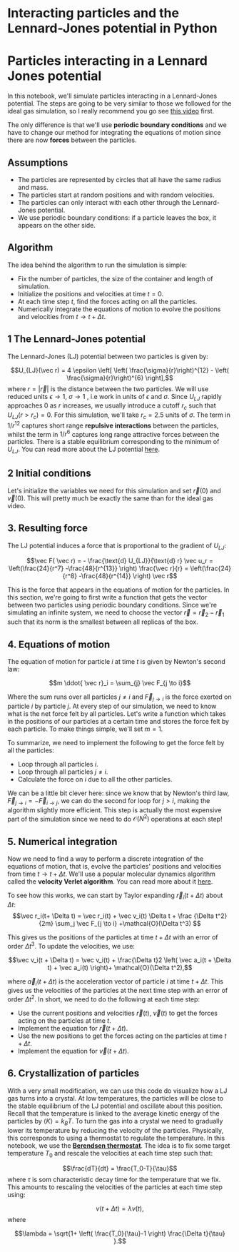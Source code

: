 # Interacting particles and the Lennard-Jones potential in Python

# Particles interacting in a Lennard Jones potential

In this notebook, we'll simulate particles interacting in a Lennard-Jones potential. The steps are going to be very similar to those we followed for the ideal gas simulation, so I really recommend
you go see [this video](https://www.youtube.com/watch?v=Gn5QoDCDGgo&t=12s) first. 

The only difference is that we'll use **periodic boundary conditions** and we have to change our method for integrating the equations of motion since there are now **forces** between the particles. 

## Assumptions

* The particles are represented by circles that all have the same radius and mass. 
* The particles start at random positions and with random velocities. 
* The particles can only interact with each other through the Lennard-Jones potential. 
* We use periodic boundary conditions: if a particle leaves the box, it appears on the other side. 


## Algorithm 
The idea behind the algorithm to run the simulation is simple: 

* Fix the number of particles, the size of the container and length of simulation.
* Initialize the positions and velocities at time $t=0$. 
* At each time step $t$, find the forces acting on all the particles. 
* Numerically integrate the equations of motion to evolve the positions and velocities from $t \to t+ \Delta t$.



## 1 The Lennard-Jones potential

The Lennard-Jones (LJ) potential between two particles is given by: 

$$U_{LJ}(\vec r) = 4 \epsilon \left[ \left( \frac{\sigma}{r}\right)^{12} - \left( \frac{\sigma}{r}\right)^{6} \right],$$
where $r = |\vec r|$ is the distance between the two particles. We will use reduced units $\epsilon \to 1$, $\sigma \to 1$ , i.e work in units of $\epsilon$ and $\sigma$. Since $U_{LJ}$ rapidly approaches $0$ as $r$ increases, we usually introduce a cutoff $r_c$ such that $U_{LJ}(r > r_c) = 0.$ For this simulation, we'll take $r_c = 2.5$ units of $\sigma$.
The term in $1/r^{12}$ captures short range **repulsive interactions** between the particles, whilst the term in $1/r^6$ captures long range attractive forces between the particles. There is a stable equilibrium corresponding to the minimum of $U_{LJ}$. You can read more about the LJ potential [here](https://lamma.engineering.unt.edu/sites/default/files/class5_handout_mtse_5010_2018.pdf).

## 2 Initial conditions
Let's initialize the variables we need for this simulation and set $\vec r(0)$ and $\vec v(0)$. This will pretty much be exactly the same than for the ideal gas video. 

## 3. Resulting force 

The LJ potential induces a force that is proportional to the gradient of $U_{LJ}$: 

$$\vec F( \vec r)  = - \frac{\text{d} U_{LJ}}{\text{d} r} \vec u_r = \left(\frac{24}{r^7} -\frac{48}{r^{13}} \right) \frac{\vec r}{r} = \left(\frac{24}{r^8} -\frac{48}{r^{14}} \right) \vec r$$


This is the force that appears in the equations of motion for the particles. In this section, we're going to first write a function that gets the vector between two particles using periodic boundary conditions. Since we're simulating an infinite system, we need to choose the vector $\vec r = \vec r_2 - \vec r_1$ such that its norm is the smallest between all replicas of the box. 

## 4. Equations of motion 

The equation of motion for particle $i$ at time $t$ is given by Newton's second law: 

$$m \ddot{ \vec r}_i = \sum_{j} \vec F_{j \to i}$$

Where the sum runs over all particles $j \neq i$ and $\vec F_{j \to i}$ is the force exerted on particle $i$ by particle $j.$ At every step of our simulation, we need to know what is the net force felt by all particles. Let's write a function which takes in the positions of our particles at a certain time and stores the force felt by each particle. To make things simple, we'll set $m = 1$.

To summarize, we need to implement the following to get the force felt by all the particles: 
* Loop through all particles $i$.
* Loop through all particles $j \neq i$.
* Calculate the force on $i$ due to all the other particles. 

We can be a little bit clever here: since we know that by Newton's third law, $\vec F_{j \to i} = - \vec F_{i \to j},$ we can do the second for loop for $j >i$, making the algorithm slightly more efficient. This step is actually the most expensive part of the simulation since we need to do $\mathcal{O}(N^2)$ operations at each step!

## 5. Numerical integration
Now we need to find a way to perform a discrete integration of the equations of motion, that is, evolve the particles' positions and velocities from time $t \to t + \Delta t$. We'll use a popular molecular dynamics algorithm called the **velocity Verlet algorithm**. You can read more about it [here](https://tonypaxton.org/Notes/MD.pdf).

To see how this works, we can start by Taylor expanding $\vec r_i(t+ \Delta t)$ about $\Delta t$:
$$\vec r_i(t+ \Delta t) = \vec r_i(t) + \vec v_i(t) \Delta t + \frac {\Delta t^2}{2m} \sum_j \vec F_{j \to i} +\mathcal{O}(\Delta t^3) $$

This gives us the positions of the particles at time $t + \Delta t$ with an error of order $\Delta t^3$. To update the velocities, we use: 

$$\vec v_i(t + \Delta t) = \vec v_i(t) + \frac{\Delta t}2 \left( \vec a_i(t + \Delta t) + \vec a_i(t) \right)+ \mathcal{O}(\Delta t^2),$$

where $\vec a_i(t + \Delta t)$ is the acceleration vector of particle $i$ at time $t+ \Delta t$. This gives us the velocities of the particles at the next time step with an error of order $\Delta t^2$. 
In short, we need to do the following at each time step:
* Use the current positions and velocities $\vec r(t),$ $\vec v(t)$ to get the forces acting on the particles at time $t$.
* Implement the equation for $\vec r(t + \Delta t)$.
* Use the new positions to get the forces acting on the particles at time $t+ \Delta t$.
* Implement the equation for $\vec v(t+ \Delta t).$

## 6. Crystallization of particles 

With a very small modification, we can use this code do visualize how a LJ gas turns into a crystal. At low temperatures, the particles will be close to the stable equilibrium of the LJ potential and oscillate about this position. Recall that the temperature is linked to the average kinetic energy of the particles by $\langle K \rangle = k_BT$.
To turn the gas into a crystal we need to gradually lower its temperature by reducing the velocity of the particles. Physically, this corresponds to using a thermostat to regulate the temperature. In this notebook, we use the [**Berendsen thermostat**](https://www2.mpip-mainz.mpg.de/~andrienk/journal_club/thermostats.pdf). The idea is to fix some target temperature $T_0$ and rescale the velocities at each time step such that:

$$\frac{dT}{dt} = \frac{T_0-T}{\tau}$$
where $\tau$ is som characteristic decay time for the temperature that we fix. This amounts to rescaling the velocities of the particles at each time step using: 

$$v(t+\Delta t) = \lambda v(t),$$
where 

$$\lambda = \sqrt{1+ \left( \frac{T_0}{\tau}-1 \right) \frac{\Delta t}{\tau} }.$$
